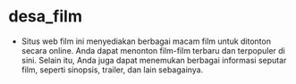 # desa_film 
- Situs web film ini menyediakan berbagai macam film untuk ditonton secara online. Anda dapat menonton film-film terbaru dan terpopuler di sini. Selain itu, Anda juga dapat menemukan berbagai informasi seputar film, seperti sinopsis, trailer, dan lain sebagainya.
